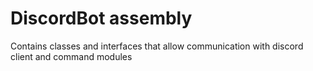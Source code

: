 # DiscordBot assembly #

Contains classes and interfaces that allow communication with discord client and command modules